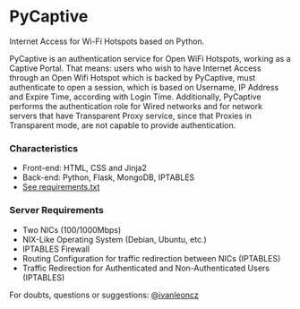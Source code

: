 # PyCaptive

Internet Access for Wi-Fi Hotspots based on Python.

PyCaptive is an authentication service for Open WiFi Hotspots, working as a Captive Portal. That means: users who wish to have Internet Access through an Open Wifi Hotspot which is backed by PyCaptive, must authenticate to open a session, which is based on Username, IP Address and Expire Time, according with Login Time.  Additionally, PyCaptive performs the authentication role for Wired networks and for network servers that have Transparent Proxy service, since that Proxies in Transparent mode, are not capable to provide authentication.

### Characteristics
- Front-end: HTML, CSS and Jinja2
- Back-end: Python, Flask, MongoDB, IPTABLES
- [See requirements.txt](https://github.com/ivanlmj/PyCaptive/blob/master/requirements.txt)

### Server Requirements
- Two NICs (100/1000Mbps)
- NIX-Like Operating System (Debian, Ubuntu, etc.)
- IPTABLES Firewall
- Routing Configuration for traffic redirection between NICs (IPTABLES)
- Traffic Redirection for Authenticated and Non-Authenticated Users (IPTABLES)

For doubts, questions or suggestions: [@ivanleoncz](https://twitter.com/ivanleoncz)
